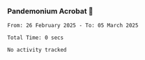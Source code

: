 ### Pandemonium Acrobat 🤸

<!--START_SECTION:waka-->

```all_time
From: 26 February 2025 - To: 05 March 2025

Total Time: 0 secs

No activity tracked
```

<!--END_SECTION:waka-->
